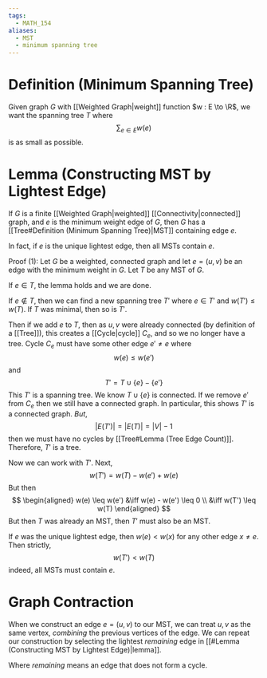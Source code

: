 ```yaml
---
tags:
  - MATH_154
aliases:
  - MST
  - minimum spanning tree
---
```

# Definition (Minimum Spanning Tree)
Given graph $G$ with [[Weighted Graph|weight]] function $w : E \to \R$, we want the spanning tree $T$ where 
$$
\sum_{e \in E} w(e)
$$
is as small as possible. 
# Lemma (Constructing MST by Lightest Edge)
If $G$ is a finite [[Weighted Graph|weighted]] [[Connectivity|connected]] graph, and $e$ is the minimum weight edge of $G$, then $G$ has a [[Tree#Definition (Minimum Spanning Tree)|MST]] containing edge $e$. 

In fact, if $e$ is the unique lightest edge, then all MSTs contain $e$. 

Proof (1):
Let $G$ be a weighted, connected graph and let $e = (u, v)$ be an edge with the minimum weight in $G$. Let $T$ be any MST of $G$. 

If $e \in T$, the lemma holds and we are done. 

If $e \not\in T$, then we can find a new spanning tree $T'$ where $e \in T'$ and $w(T') \leq w(T)$. If $T$ was minimal, then so is $T'$. 

Then if we add $e$ to $T$, then as $u,v$ were already connected (by definition of a [[Tree]]), this creates a [[Cycle|cycle]] $C_{e}$, and so we no longer have a tree. Cycle $C_{e}$ must have some other edge $e' \neq e$ where 
$$
w(e) \leq w(e')
$$
and
$$
T' = T \cup \{e\} - \{e'\}
$$
This $T'$ is a spanning tree. We know $T \cup \{e\}$ is connected. If we remove $e'$ from $C_{e}$ then we still have a connected graph. In particular, this shows $T'$ is a connected graph. *But*, 
$$
|E(T')| = |E(T)| = |V| - 1
$$
then we must have no cycles by [[Tree#Lemma (Tree Edge Count)]]. Therefore, $T'$ is a tree. 

Now we can work with $T'$. Next,
$$
w(T') = w(T) - w(e') + w(e)
$$
But then 
$$
\begin{aligned}
w(e) \leq  w(e')
&\iff w(e) - w(e') \leq 0 \\
&\iff w(T') \leq w(T)
\end{aligned}
$$
But then $T$ was already an MST, then $T'$ must also be an MST.

If $e$ was the unique lightest edge, then $w(e) < w(x)$ for any other edge $x \neq e$. Then strictly,
$$
w(T') < w(T)
$$
indeed, all MSTs must contain $e$. 

# Graph Contraction 
When we construct an edge $e = (u, v)$ to our MST, we can treat $u, v$ as the same vertex, *combining* the previous vertices of the edge. We can repeat our construction by selecting the lightest *remaining* edge in [[#Lemma (Constructing MST by Lightest Edge)|lemma]]. 

Where *remaining* means an edge that does not form a cycle. 